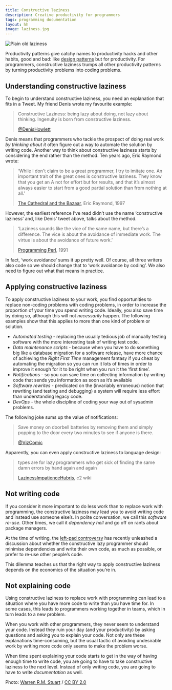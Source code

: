 ```yaml
---
title: Constructive laziness
description: Creative productivity for programmers
tags: programming documentation
layout: hh
image: laziness.jpg
---
```


![Plain old laziness](laziness.jpg)

Productivity patterns give catchy names to productivity hacks and other habits, good and bad: like [design patterns](https://en.wikipedia.org/wiki/Design_pattern) but for productivity. For programmers, constructive laziness trumps all other productivity patterns by turning productivity problems into coding problems.


## Understanding constructive laziness

To begin to understand constructive laziness, you need an explanation that fits in a Tweet. My friend Denis wrote my favourite example:

> Constructive Laziness: being lazy about doing, not lazy about thinking.
> Ingenuity is born from constructive laziness.
> 
> [@DenisHowlett](https://twitter.com/DenisHowlett)

Denis means that programmers who tackle the prospect of doing real work _by thinking about it_ often figure out a way to automate the solution by writing code. Another way to think about constructive laziness starts by considering the end rather than the method. Ten years ago, Eric Raymond wrote:

> ‘While I don't claim to be a great programmer, I try to imitate one. An important trait of the great ones is constructive laziness. They know that you get an A not for eﬀort but for results, and that it’s almost always easier to start from a good partial solution than from nothing at all.’
> 
> [The Cathedral and the Bazaar](http://www.catb.org/~esr/writings/cathedral-bazaar/), Eric Raymond, 1997

However, the earliest reference I’ve read didn’t use the name ‘constructive laziness’ and, like Denis’ tweet above, talks about the method. 

> ‘Laziness sounds like the vice of the same name, but there’s a diﬀerence. The vice is about the avoidance of immediate work. The virtue is about the avoidance of future work.’ 
> 
> [Programming Perl](https://en.wikipedia.org/wiki/Programming_Perl), 1991

In fact, ‘work avoidance’ sums it up pretty well. Of course, all three writers also code so we should change that to ‘work avoidance by coding’. We also need to figure out what that means in practice.


## Applying constructive laziness

To apply constructive laziness to your work, you find opportunities to replace non-coding problems with coding problems, in order to increase the proportion of your time you spend writing code.
Ideally, you also save time by doing so, although this will not _necessarily_ happen.
The following examples show that this applies to more than one kind of problem or solution.

* *Automated testing* - replacing the usually tedious job of manually testing software with the more interesting task of writing test code.
* *Data maintenance scripts* - because when you have to do something big like a database migration for a software release, have more chance of achieving the _Right First Time_ management fantasy if you cheat by automating the migration so you can run it lots of times in order to improve it enough for it to be right when you run it the ‘first time’.
* *Notifications* - so you can save time on collecting information by writing code that sends you information as soon as it’s available
* *Software rewrites* - predicated on the (invariably erroneous) notion that rewriting (and testing and debugging) a system will require less effort than understanding legacy code.
* *DevOps* - the whole discipline of coding your way out of sysadmin problems.

The following joke sums up the value of notifications:

> Save money on doorbell batteries by removing them and simply popping to the door every two minutes to see if anyone is there.
> 
> [@VizComic](https://twitter.com/VizComic)

Apparently, you can even apply constructive laziness to language design:

> types are for lazy programmers who get sick of finding the same damn errors by hand again and again
> 
> [LazinessImpatienceHubris](http://c2.com/cgi/wiki?LazinessImpatienceHubris), c2 wiki


## Not writing code

If you consider it more important to do less work than to replace work with programming, the constructive laziness may lead you to avoid writing code and instead use someone else’s. In polite conversation, we call this _software re-use_. Other times, we call it _dependency hell_ and go off on rants about package managers.

At the time of writing, the [left-pad controversy](http://blog.christoffer.me/no-we-havent-forgotten-how-to-code-javascript-just-needs-to-become-a-better-language/) has recently unleashed a discussion about whether the constructive lazy programmer should minimise dependencies and write their own code, as much as possible, or prefer to re-use other people’s code.

This dilemma teaches us that the right way to apply constructive laziness depends on the economics of the situation you’re in.


## Not explaining code

Using constructive laziness to replace work with programming can lead to a situation where you have more code to write than you have time for. In some cases, this leads to programmers working together in teams, which in turn leads to a new problem.

When you work with other programmers, they never seem to understand your code. Instead they ruin your day (and your productivity) by asking questions and asking you to explain your code. Not only are these explanations time-consuming, but the usual tactic of avoiding undesirable work by writing more code only seems to make the problem worse.

When time spent explaining your code starts to get in the way of having enough time to write code, you are going to have to take constructive laziness to the next level. Instead of only writing code, you are going to have to write _documentation_ as well.


Photo: [Warren R.M. Stuart](https://www.flickr.com/photos/wza/15999720424) / [CC BY 2.0](https://creativecommons.org/licenses/by/2.0/)
